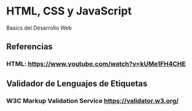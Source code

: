 # HTML, CSS y JavaScript
Basics del Desarrollo Web

## Referencias
### HTML: https://www.youtube.com/watch?v=kUMe1FH4CHE


## Validador de Lenguajes de Etiquetas
### W3C Markup Validation Service https://validator.w3.org/
